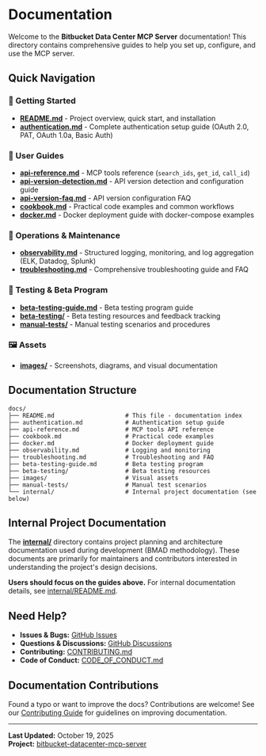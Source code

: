 # Documentation

Welcome to the **Bitbucket Data Center MCP Server** documentation! This directory contains comprehensive guides to help you set up, configure, and use the MCP server.

## Quick Navigation

### 🚀 Getting Started

- **[README.md](../README.md)** - Project overview, quick start, and installation
- **[authentication.md](authentication.md)** - Complete authentication setup guide (OAuth 2.0, PAT, OAuth 1.0a, Basic Auth)

### 📖 User Guides

- **[api-reference.md](api-reference.md)** - MCP tools reference (`search_ids`, `get_id`, `call_id`)
- **[api-version-detection.md](api-version-detection.md)** - API version detection and configuration guide
- **[api-version-faq.md](api-version-faq.md)** - API version configuration FAQ
- **[cookbook.md](cookbook.md)** - Practical code examples and common workflows
- **[docker.md](docker.md)** - Docker deployment guide with docker-compose examples

### 🔧 Operations & Maintenance

- **[observability.md](observability.md)** - Structured logging, monitoring, and log aggregation (ELK, Datadog, Splunk)
- **[troubleshooting.md](troubleshooting.md)** - Comprehensive troubleshooting guide and FAQ

### 🧪 Testing & Beta Program

- **[beta-testing-guide.md](beta-testing-guide.md)** - Beta testing program guide
- **[beta-testing/](beta-testing/)** - Beta testing resources and feedback tracking
- **[manual-tests/](manual-tests/)** - Manual testing scenarios and procedures

### 🖼️ Assets

- **[images/](images/)** - Screenshots, diagrams, and visual documentation

## Documentation Structure

```
docs/
├── README.md                    # This file - documentation index
├── authentication.md            # Authentication setup guide
├── api-reference.md             # MCP tools API reference
├── cookbook.md                  # Practical code examples
├── docker.md                    # Docker deployment guide
├── observability.md             # Logging and monitoring
├── troubleshooting.md           # Troubleshooting and FAQ
├── beta-testing-guide.md        # Beta testing program
├── beta-testing/                # Beta testing resources
├── images/                      # Visual assets
├── manual-tests/                # Manual test scenarios
└── internal/                    # Internal project documentation (see below)
```

## Internal Project Documentation

The **[internal/](internal/)** directory contains project planning and architecture documentation used during development (BMAD methodology). These documents are primarily for maintainers and contributors interested in understanding the project's design decisions.

**Users should focus on the guides above.** For internal documentation details, see [internal/README.md](internal/README.md).

## Need Help?

- **Issues & Bugs:** [GitHub Issues](https://github.com/guercheLE/bitbucket-dc-mcp/issues)
- **Questions & Discussions:** [GitHub Discussions](https://github.com/guercheLE/bitbucket-dc-mcp/discussions)
- **Contributing:** [CONTRIBUTING.md](../CONTRIBUTING.md)
- **Code of Conduct:** [CODE_OF_CONDUCT.md](../CODE_OF_CONDUCT.md)

## Documentation Contributions

Found a typo or want to improve the docs? Contributions are welcome! See our [Contributing Guide](../CONTRIBUTING.md) for guidelines on improving documentation.

---

**Last Updated:** October 19, 2025  
**Project:** [bitbucket-datacenter-mcp-server](https://github.com/guercheLE/bitbucket-dc-mcp)
